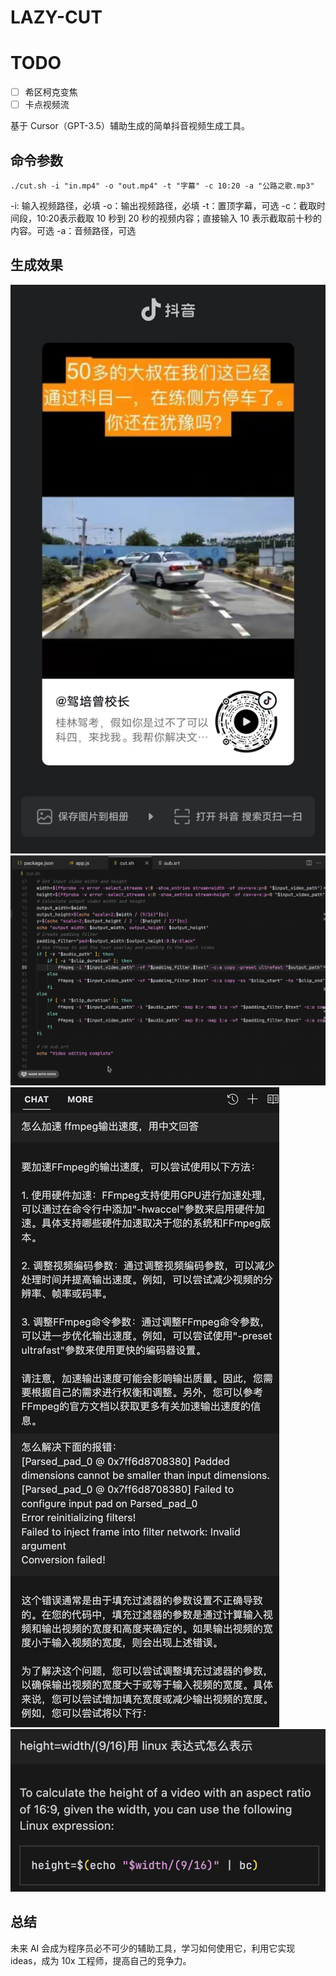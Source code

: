 # LAZY-CUT

# TODO

- [ ] 希区柯克变焦
- [ ] 卡点视频流

基于 Cursor（GPT-3.5）辅助生成的简单抖音视频生成工具。

## 命令参数
`./cut.sh -i "in.mp4" -o "out.mp4" -t "字幕" -c 10:20 -a "公路之歌.mp3"`

-i: 输入视频路径，必填
-o：输出视频路径，必填
-t：置顶字幕，可选
-c：截取时间段，10:20表示截取 10 秒到 20 秒的视频内容；直接输入 10 表示截取前十秒的内容。可选
-a：音频路径，可选

## 生成效果
![](./docs/demo.jpg)
![](./docs/2023-06-11%2023.03.31.gif)
![](./docs/WX20230614-115746@2x.png)
![](./docs/WX20230614-120202@2x.png)

## 总结
未来 AI 会成为程序员必不可少的辅助工具，学习如何使用它，利用它实现 ideas，成为 10x 工程师，提高自己的竞争力。
